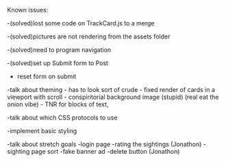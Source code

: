 Known issues:

-(solved)lost some code on TrackCard.js to a merge

-(solved)pictures are not rendering from the assets folder

-(solved)need to program navigation

-(solved)set up Submit form to Post

- reset form on submit

-talk about theming
    - has to look sort of crude
    - fixed render of cards in a viewport with scroll 
    - conspiritorial background image (stupid) (real eat the onion vibe)
    - TNR for blocks of text, 

-talk about which CSS protocols to use

-implement basic styling

-talk about stretch goals 
        -login page
        -rating the sightings (Jonathon)
        -sighting page sort
        -fake banner ad
        -delete button (Jonathon)